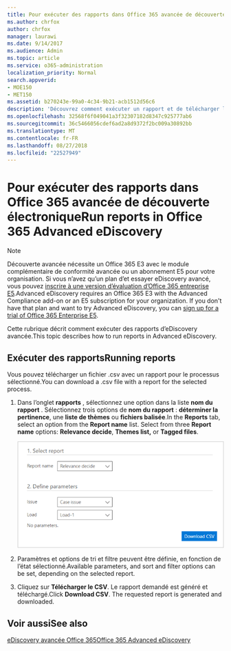 ```yaml
---
title: Pour exécuter des rapports dans Office 365 avancée de découverte électronique
ms.author: chrfox
author: chrfox
manager: laurawi
ms.date: 9/14/2017
ms.audience: Admin
ms.topic: article
ms.service: o365-administration
localization_priority: Normal
search.appverid:
- MOE150
- MET150
ms.assetid: b270243e-99a0-4c34-9b21-acb1512d56c6
description: 'Découvrez comment exécuter un rapport et de télécharger le fichier .csv dans Office 365 avancée de découverte électronique.  '
ms.openlocfilehash: 32568f6f049041a3f32307182d8347c925777ab6
ms.sourcegitcommit: 36c5466056cdef6ad2a8d9372f2bc009a30892bb
ms.translationtype: MT
ms.contentlocale: fr-FR
ms.lasthandoff: 08/27/2018
ms.locfileid: "22527949"
---
```

# <a name="run-reports-in-office-365-advanced-ediscovery"></a><span data-ttu-id="71c64-103">Pour exécuter des rapports dans Office 365 avancée de découverte électronique</span><span class="sxs-lookup"><span data-stu-id="71c64-103">Run reports in Office 365 Advanced eDiscovery</span></span>

> [!NOTE]
> <span data-ttu-id="71c64-p101">Découverte avancée nécessite un Office 365 E3 avec le module complémentaire de conformité avancée ou un abonnement E5 pour votre organisation. Si vous n’avez qu’un plan d’et essayer eDiscovery avancé, vous pouvez [inscrire à une version d’évaluation d’Office 365 entreprise E5](https://go.microsoft.com/fwlink/p/?LinkID=698279).</span><span class="sxs-lookup"><span data-stu-id="71c64-p101">Advanced eDiscovery requires an Office 365 E3 with the Advanced Compliance add-on or an E5 subscription for your organization. If you don't have that plan and want to try Advanced eDiscovery, you can [sign up for a trial of Office 365 Enterprise E5](https://go.microsoft.com/fwlink/p/?LinkID=698279).</span></span> 
  
<span data-ttu-id="71c64-106">Cette rubrique décrit comment exécuter des rapports d’eDiscovery avancée.</span><span class="sxs-lookup"><span data-stu-id="71c64-106">This topic describes how to run reports in Advanced eDiscovery.</span></span>
  
## <a name="running-reports"></a><span data-ttu-id="71c64-107">Exécuter des rapports</span><span class="sxs-lookup"><span data-stu-id="71c64-107">Running reports</span></span>

<span data-ttu-id="71c64-108">Vous pouvez télécharger un fichier .csv avec un rapport pour le processus sélectionné.</span><span class="sxs-lookup"><span data-stu-id="71c64-108">You can download a .csv file with a report for the selected process.</span></span>
  
1. <span data-ttu-id="71c64-p102">Dans l’onglet **rapports** , sélectionnez une option dans la liste **nom du rapport** . Sélectionnez trois options de **nom du rapport** : **déterminer la pertinence**, une **liste de thèmes** ou **fichiers balisée**.</span><span class="sxs-lookup"><span data-stu-id="71c64-p102">In the **Reports** tab, select an option from the **Report name** list. Select from three **Report name** options: **Relevance decide**, **Themes list,** or **Tagged files**.</span></span>
    
    ![Rapports d’analyse de découverte électronique](media/f16aee7a-508f-4acc-99bc-a2c8dec01312.png)
  
2. <span data-ttu-id="71c64-112">Paramètres et options de tri et filtre peuvent être définie, en fonction de l’état sélectionné.</span><span class="sxs-lookup"><span data-stu-id="71c64-112">Available parameters, and sort and filter options can be set, depending on the selected report.</span></span> 
    
3. <span data-ttu-id="71c64-p103">Cliquez sur **Télécharger le CSV**. Le rapport demandé est généré et téléchargé.</span><span class="sxs-lookup"><span data-stu-id="71c64-p103">Click **Download CSV**. The requested report is generated and downloaded.</span></span>
    
## <a name="see-also"></a><span data-ttu-id="71c64-115">Voir aussi</span><span class="sxs-lookup"><span data-stu-id="71c64-115">See also</span></span>

[<span data-ttu-id="71c64-116">eDiscovery avancée Office 365</span><span class="sxs-lookup"><span data-stu-id="71c64-116">Office 365 Advanced eDiscovery</span></span>](office-365-advanced-ediscovery.md)

